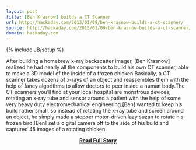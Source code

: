 ```yaml
---
layout: post
title: [Ben Krasnow] builds a CT Scanner
url: http://hackaday.com/2013/01/09/ben-krasnow-builds-a-ct-scanner/
source: http://hackaday.com/2013/01/09/ben-krasnow-builds-a-ct-scanner/
domain: hackaday.com
---
```

{% include JB/setup %}<p>After building a homebrew x-ray backscatter imager, [Ben Krasnow] realized he had nearly all the components to build his own CT scanner, able to make a 3D model of the inside of a frozen chicken.Basically, a CT scanner takes dozens of x-rays of an object and reassembles them with the help of fancy algorithms to allow doctors to peer inside a human body.The CT scanners you’ll find at your local hospital are monstrous devices, rotating an x-ray tube and sensor around a patient with the help of some very heavy duty electromechanical engineering.[Ben] wanted to keep his build rather small, so instead of rotating the x-ray tube and screen around an object, he simply made a stepper motor-driven lazy suzan to rotate his frozen bird.[Ben] set a digital camera off to the side of his build and captured 45 images of a rotating chicken.</p>
<center><p><a href="http://hackaday.com/2013/01/09/ben-krasnow-builds-a-ct-scanner/" style='padding:25px; font-sze:18px; font-weight: bold;'>Read Full Story</a></p></center>
